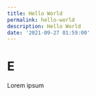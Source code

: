 ```yaml
---
title: Hello World
permalink: hello-world
description: Hello World
date: '2021-09-27 01:59:00'
---
```


# E

Lorem ipsum